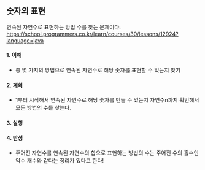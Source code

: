 ## 숫자의 표현
연속된 자연수로 표현하는 방법 수를 찾는 문제이다.
https://school.programmers.co.kr/learn/courses/30/lessons/12924?language=java

#### 1. 이해
- 총 몇 가지의 방법으로 연속된 자연수로 해당 숫자를 표현할 수 있는지 찾기

#### 2. 계획
- 1부터 시작해서 연속된 자연수로 해당 숫자를 만들 수 있는지 자연수n까지 확인해서 모든 방법의 수를 찾는다.

#### 3. 실행

#### 4. 반성
- 주어진 자연수를 연속된 자연수의 합으로 표현하는 방법의 수는 주어진 수의 홀수인 약수 개수와 같다는 정리가 있다고 한다!
